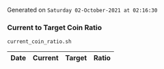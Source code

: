 Generated on `Saturday 02-October-2021 at 02:16:30`

### Current to Target Coin Ratio
`current_coin_ratio.sh`

Date|Current|Target|Ratio
---|---|---|---
